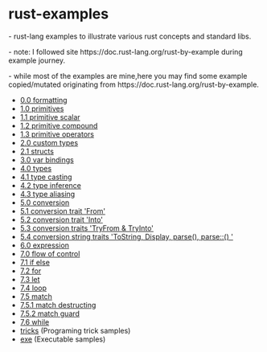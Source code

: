 # rust-examples

<p>- rust-lang examples to illustrate various rust concepts and standard libs.</p>
<p>- note: I followed site https://doc.rust-lang.org/rust-by-example during example journey.</p>
<p>- while most of the examples are mine,here you may find some example copied/mutated originating from https://doc.rust-lang.org/rust-by-example. </p>

- [0.0 formatting](/src/fmt)
- [1.0 primitives](/src/primitives)
- [1.1 primitive scalar](/src/primitives/scalar)
- [1.2 primitive compound](/src/primitives/compound)
- [1.3 primitive operators](/src/primitives/ops)
- [2.0 custom types](/src/custom_types)
- [2.1 structs](/src/structs)
- [3.0 var bindings](/src/var_bindings)
- [4.0 types](/src/types)
- [4.1 type casting](/src/types/casting)
- [4.2 type inference](/src/types/inference)
- [4.3 type aliasing](/src/types/aliasing)
- [5.0 conversion](/src/conversion)
- [5.1 conversion trait 'From'](/src/conversion/from)
- [5.2 conversion trait 'Into'](/src/conversion/into)
- [5.3 conversion traits 'TryFrom & TryInto'](/src/conversion/try)
- [5.4 conversion string traits 'ToString, Display, parse(), parse::<Type>() '](/src/conversion/try)
- [6.0 expression](/src/expression)
- [7.0 flow of control](/src/flow)
- [7.1 if else](/src/flow/if_else)
- [7.2 for ](/src/flow/for)
- [7.3 let ](/src/flow/let)
- [7.4 loop ](/src/flow/loop)
- [7.5 match ](/src/flow/match)
- [7.5.1 match destructing ](/src/flow/match/destructing)
- [7.5.2 match guard ](/src/flow/match/guard)
- [7.6 while ](/src/flow/while)
- [tricks](/src/tricks) (Programing trick samples)
- [exe](/src/exe) (Executable samples)
